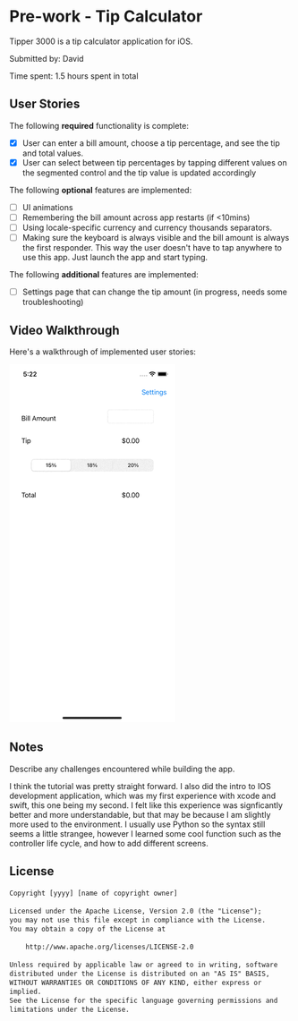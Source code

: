 # Pre-work - Tip Calculator

Tipper 3000 is a tip calculator application for iOS.

Submitted by: David

Time spent: 1.5 hours spent in total

## User Stories

The following **required** functionality is complete:

* [x] User can enter a bill amount, choose a tip percentage, and see the tip and total values.
* [x] User can select between tip percentages by tapping different values on the segmented control and the tip value is updated accordingly

The following **optional** features are implemented:

* [ ] UI animations
* [ ] Remembering the bill amount across app restarts (if <10mins)
* [ ] Using locale-specific currency and currency thousands separators.
* [ ] Making sure the keyboard is always visible and the bill amount is always the first responder. This way the user doesn't have to tap anywhere to use this app. Just launch the app and start typing.

The following **additional** features are implemented:

- [ ] Settings page that can change the tip amount (in progress, needs some troubleshooting)
 
## Video Walkthrough

Here's a walkthrough of implemented user stories:

<img src='Simulator Screen Recording - iPhone 11 - 2022-08-24 at 17.22.40.gif' title='Video Walkthrough' width='' alt='Video Walkthrough' />

## Notes

Describe any challenges encountered while building the app.

I think the tutorial was pretty straight forward. I also did the intro to IOS development application, which was my first experience with xcode and swift, this one being my second. I felt like this experience was signficantly better and more understandable, but that may be because I am slightly more used to the environment. I usually use Python so the syntax still seems a little strangee, however I learned some cool function such as the controller life cycle, and how to add different screens. 

## License

    Copyright [yyyy] [name of copyright owner]

    Licensed under the Apache License, Version 2.0 (the "License");
    you may not use this file except in compliance with the License.
    You may obtain a copy of the License at

        http://www.apache.org/licenses/LICENSE-2.0

    Unless required by applicable law or agreed to in writing, software
    distributed under the License is distributed on an "AS IS" BASIS,
    WITHOUT WARRANTIES OR CONDITIONS OF ANY KIND, either express or implied.
    See the License for the specific language governing permissions and
    limitations under the License.

